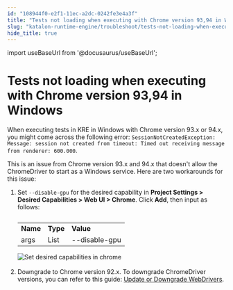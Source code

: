 ```yaml
---
id: "108944f0-e2f1-11ec-a2dc-0242fe3e4a3f"
title: "Tests not loading when executing with Chrome version 93,94 in Windows"
slug: "katalon-runtime-engine/troubleshoot/tests-not-loading-when-executing-with-chrome-version-9394-in-windows"
hide_title: true
---
```

import useBaseUrl from '@docusaurus/useBaseUrl';


# <a id="troubleshooting-1651" class="anchor_top_offset"/><a id="ariaid-title1" class="anchor_top_offset"/>Tests not loading when executing with Chrome version 93,94 in Windows

<section xmlns="http://www.w3.org/1999/xhtml" className="section condition"><p className="p">When executing tests in KRE in Windows with Chrome version     93.x or 94.x, you  might come across the following error:     <code className="ph codeph">SessionNotCreatedException: Message: session not created from timeout: Timed out receiving message from renderer: 600.000</code>.</p></section> 
<div xmlns="http://www.w3.org/1999/xhtml" className="bodydiv troubleSolution"><section className="section cause"><p className="p">This is an issue from Chrome version 93.x and 94.x that
      doesn't allow the ChromeDriver to start as a Windows
      service. 
      Here are two workarounds for this issue:</p></section><section className="section remedy"><ol className="ol steps"><li className="li step stepexpand"><span className="ph cmd">Set <code className="ph codeph">--disable-gpu</code> for the desired capability in
          <strong className="ph b">Project Settings &gt; Desired Capabilities &gt; Web UI &gt;
            Chrome</strong>. Click <strong className="ph b">Add</strong>, then input as
          follows:</span><div className="itemgroup info"><table className="table"><caption /><tbody className="tbody"><tr className><td className="entry"><strong className="ph b">Name</strong></td><td className="entry"><strong className="ph b">Type</strong></td><td className="entry"><strong className="ph b">Value</strong></td></tr><tr className><td className="entry">args</td><td className="entry">List</td><td className="entry">--disable-gpu</td></tr></tbody></table></div><div className="itemgroup info"><img className="image" src={useBaseUrl("https://github.com/katalon-studio/docs-images/raw/master/katalon-testcloud/troubleshoot/TC-TROUBLESHOOT-Set-desired-capability.png")} alt="Set desired capabilities in chrome" /><br /><br /></div></li><li className="li step stepexpand"><span className="ph cmd">Downgrade to Chrome version 92.x. To downgrade ChromeDriver
          versions, you can refer to this guide: <a className="xref" href="/docs/katalon-studio-enterprise/test-design/web-test-design/handle-webdrivers/upgrade-or-downgrade-webdrivers#id_2">Update
            or Downgrade WebDrivers</a>.</span></li></ol></section></div>
